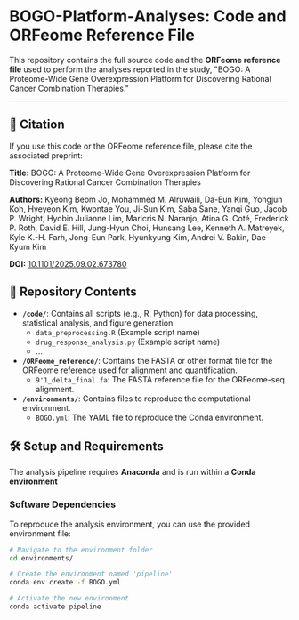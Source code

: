 # BOGO-Platform-Analyses: Code and ORFeome Reference File

This repository contains the full source code and the **ORFeome reference file** used to perform the analyses reported in the study, "BOGO: A Proteome-Wide Gene Overexpression Platform for Discovering Rational Cancer Combination Therapies."

---

## 📄 Citation

If you use this code or the ORFeome reference file, please cite the associated preprint:

**Title:** BOGO: A Proteome-Wide Gene Overexpression Platform for Discovering Rational Cancer Combination Therapies

**Authors:** Kyeong Beom Jo, Mohammed M. Alruwaili, Da-Eun Kim, Yongjun Koh, Hyeyeon Kim, Kwontae You, Ji-Sun Kim, Saba Sane, Yanqi Guo, Jacob P. Wright, Hyobin Julianne Lim, Maricris N. Naranjo, Atina G. Coté, Frederick P. Roth, David E. Hill, Jung-Hyun Choi, Hunsang Lee, Kenneth A. Matreyek, Kyle K.-H. Farh, Jong-Eun Park, Hyunkyung Kim, Andrei V. Bakin, Dae-Kyum Kim

**DOI:** [10.1101/2025.09.02.673780](https://doi.org/10.1101/2025.09.02.673780)

## 📁 Repository Contents

* **`/code/`**: Contains all scripts (e.g., R, Python) for data processing, statistical analysis, and figure generation.
    * `data_preprocessing.R` (Example script name)
    * `drug_response_analysis.py` (Example script name)
    * ...
* **`/ORFeome_reference/`**: Contains the FASTA or other format file for the ORFeome reference used for alignment and quantification.
    * `9'1_delta_final.fa`: The FASTA reference file for the ORFeome-seq alignment.
* **`/environments/`**: Contains files to reproduce the computational environment.
    * `BOGO.yml`: The YAML file to reproduce the Conda environment.

## 🛠️ Setup and Requirements

The analysis pipeline requires **Anaconda** and is run within a **Conda environment**

### Software Dependencies
To reproduce the analysis environment, you can use the provided environment file:

```bash
# Navigate to the environment folder
cd environments/

# Create the environment named 'pipeline'
conda env create -f BOGO.yml

# Activate the new environment
conda activate pipeline
